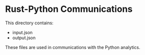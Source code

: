 # Rust-Python Communications
This directory contains:
* input.json
* output.json

These files are used in communications with the Python analytics.
